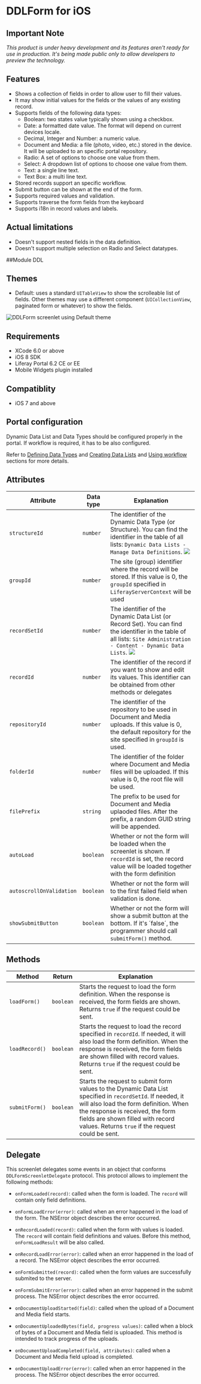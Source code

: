 # DDLForm for iOS

## Important Note

_This product is under heavy development and its features aren't ready for use in production. It's being made public only to allow developers to preview the technology._

## Features
- Shows a collection of fields in order to allow user to fill their values.
- It may show initial values for the fields or the values of any existing record.
- Supports fields of the following data types:
	- Boolean: two states value typically shown using a checkbox.
	- Date: a formatted date value. The format will depend on current devices locale.
	- Decimal, Integer and Number: a numeric value.
	- Document and Media: a file (photo, video, etc.) stored in the device. It will be uploaded to an specific portal repository.
	- Radio: A set of options to choose one value from them. 
	- Select: A dropdown list of options to choose one value from them.
	- Text: a single line text.
	- Text Box: a multi line text.
- Stored records support an specific workflow.
- Submit button can be shown at the end of the form.
- Supports required values and validation. 
- Supports traverse the form fields from the keyboard
- Supports i18n in record values and labels.


## Actual limitations

- Doesn't support nested fields in the data definition.
- Doesn't support multiple selection on Radio and Select datatypes.

##Module
DDL

## Themes
- Default: uses a standard `UITableView` to show the scrolleable list of fields. Other themes may use a different component (`UICollectionView`, paginated form or whatever) to show the fields.

![DDLForm screenlet using Default theme](Images/ddlform.png)

## Requirements

- XCode 6.0 or above
- iOS 8 SDK
- Liferay Portal 6.2 CE or EE
- Mobile Widgets plugin installed

## Compatiblity

- iOS 7 and above

## Portal configuration

Dynamic Data List and Data Types should be configured properly in the portal.
If workflow is required, it has to be also configured.

Refer to [Defining Data Types](https://www.liferay.com/documentation/liferay-portal/6.2/user-guide/-/ai/building-a-list-platform-in-liferay-and-liferay-portal-6-2-user-guide-10-en) and [Creating Data Lists](https://www.liferay.com/documentation/liferay-portal/6.2/user-guide/-/ai/creating-data-lists-liferay-portal-6-2-user-guide-10-en) and [Using workflow](https://www.liferay.com/documentation/liferay-portal/6.2/user-guide/-/ai/using-workflow-liferay-portal-6-2-user-guide-11-en) sections for more details.


## Attributes

| Attribute | Data type | Explanation |
|-----------|-----------|-------------| 
|  `structureId` | `number` | The identifier of the Dynamic Data Type (or Structure). You can find the identifier in the table of all lists: `Dynamic Data Lists - Manage Data Definitions`. ![](Images/portal-structures.png) |
|  `groupId` | `number` | The site (group) identifier where the record will be stored. If this value is 0, the `groupId` specified in `LiferayServerContext` will be used|
|  `recordSetId` | `number` | The identifier of the Dynamic Data List (or Record Set). You can find the identifier in the table of all lists: `Site Administration - Content - Dynamic Data Lists`. ![](Images/portal-datalist.png) |
|  `recordId` | `number` | The identifier of the record if you want to show and edit its values. This identifier can be obtained from other methods or delegates |
|  `repositoryId` | `number` | The identifier of the repository to be used in Document and Media uploads. If this value is 0, the default repository for the site specified in `groupId` is used. |
|  `folderId` | `number` | The identifier of the folder where Document and Media files will be uploaded. If this value is 0, the root file will be used. |
|  `filePrefix` | `string` | The prefix to be used for Document and Media uplaoded files. After the prefix, a random GUID string will be appended. |
|  `autoLoad` | `boolean` | Whether or not the form will be loaded when the screenlet is shown. If `recordId` is set, the record value will be loaded together with the form definition |
|  `autoscrollOnValidation` | `boolean` | Whether or not the form will to the first failed field when validation is done. |
|  `showSubmitButton` | `boolean` | Whether or not the form will show a submit button at the bottom. If it's ´false´, the programmer should call `submitForm()` method. |


## Methods

| Method | Return | Explanation |
|-----------|-----------|-------------| 
|  `loadForm()` | `boolean` | Starts the request to load the form definition. When the response is received, the form fields are shown. Returns `true` if the request could be sent. |
|  `loadRecord()` | `boolean` | Starts the request to load the record specified in `recordId`. If needed, it will also load the form definition. When the response is received, the form fields are shown filled with record values. Returns `true` if the request could be sent. |
|  `submitForm()` | `boolean` | Starts the request to submit form values to the Dynamic Data List specified in `recordSetId`. If needed, it will also load the form definition. When the response is received, the form fields are shown filled with record values. Returns `true` if the request could be sent. |


## Delegate

This screenlet delegates some events in an object that conforms `DDLFormScreenletDelegate` protocol.
This protocol allows to implement the following methods:

- `onFormLoaded(record)`: called when the form is loaded. The `record` will contain only field definitions.
- `onFormLoadError(error)`: called when an error happened in the load of the form. The NSError object describes the error occurred.

- `onRecordLoaded(record)`: called when the form with values is loaded. The `record` will contain field definitions and values. Before this method, `onFormLoadResult` will be also called.
- `onRecordLoadError(error)`: called when an error happened in the load of a record. The NSError object describes the error occurred.

- `onFormSubmitted(record)`: called when the form values are successfully submited to the server.
- `onFormSubmitError(error)`: called when an error happened in the submit process. The NSError object describes the error occurred.

- `onDocumentUploadStarted(field)`: called when the upload of a Document and Media field starts.
- `onDocumentUploadedBytes(field, progress values)`: called when a block of bytes of a Document and Media field is uploaded. This method is intended to track progress of the uploads.
- `onDocumentUploadCompleted(field, attributes)`: called when a Document and Media field upload is completed.
- `onDocumentUploadError(error)`: called when an error happened in the process. The NSError object describes the error occurred.



    
    
